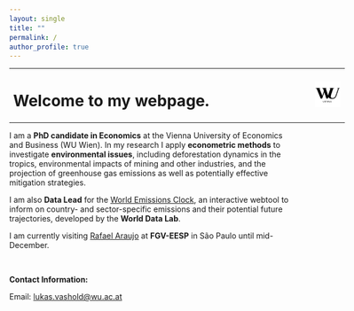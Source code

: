 ```yaml
---
layout: single
title: ""
permalink: /
author_profile: true
---
```


<table style="width: 120%;">
  <tr>
	<td style="width: 90%; border-bottom:0px;"><h1>Welcome to my webpage.</h1></td>
	<td style="width: 300%; border-bottom:0px;"><img src="assets/images/logo_wu_vienna"/></td>
  </tr>
</table>

I am a **PhD candidate in Economics** at the Vienna University of Economics and Business (WU Wien). In my research I apply **econometric methods** to investigate **environmental issues**, including deforestation dynamics in the tropics, environmental impacts of mining and other industries, and the projection of greenhouse gas emissions as well as potentially effective mitigation strategies.

I am also **Data Lead** for the [World Emissions Clock](https://worldemissions.io/), an interactive webtool to inform on country- and sector-specific emissions and their potential future trajectories, developed by the **World Data Lab**.

I am currently visiting [Rafael Araujo](https://rafaelcraraujo.github.io/) at **FGV-EESP** in S&#227;o Paulo until mid-December.

<br>

**Contact Information:**

Email: [lukas.vashold@wu.ac.at](mailto:lukas.vashold@wu.ac.at)

